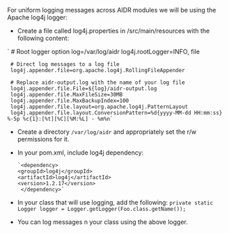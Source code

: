 For uniform logging messages across AIDR modules we will be using the Apache log4j logger:

* Create a file called log4j.properties in /src/main/resources with the following content:

`    # Root logger option
     log=/var/log/aidr
     log4j.rootLogger=INFO, file
 
     # Direct log messages to a log file
     log4j.appender.file=org.apache.log4j.RollingFileAppender
 
     # Replace aidr-output.log with the name of your log file
     log4j.appender.file.File=${log}/aidr-output.log
     log4j.appender.file.MaxFileSize=30MB
     log4j.appender.file.MaxBackupIndex=100
     log4j.appender.file.layout=org.apache.log4j.PatternLayout
     log4j.appender.file.layout.ConversionPattern=%d{yyyy-MM-dd HH:mm:ss} %-5p %c{1}:[%t][%C][%M:%L] - %m%n`
    


* Create a directory `/var/log/aidr` and appropriately set the r/w permissions for it. 
* In your pom.xml, include log4j dependency: 

      `<dependency>
	  <groupId>log4j</groupId>
	  <artifactId>log4j</artifactId>
	  <version>1.2.17</version>
       </dependency>`

* In your class that will use logging, add the following:
                  `private static Logger logger = Logger.getLogger(Foo.class.getName());`
* You can log messages n your class using the above logger.